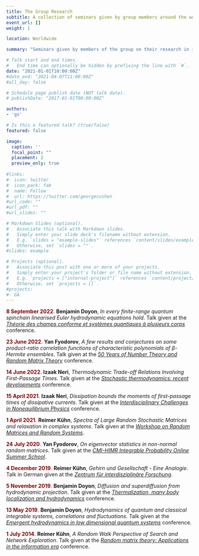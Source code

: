 ```yaml
---
title: The Group Research
subtitle: A collection of seminars given by group members around the world
event_url: []
weight: 1

location: Worldwide

summary: "Seminars given by members of the group on their research in institutions and events around the world."

# Talk start and end times.
#   End time can optionally be hidden by prefixing the line with `#`.
date: "2021-01-01T10:00:00Z"
#date_end: "2021-04-07T11:00:00Z"
#all_day: false

# Schedule page publish date (NOT talk date).
# publishDate: "2017-01-01T00:00:00Z"

authors:
- 'gs'

# Is this a featured talk? (true/false)
featured: false

image:
  caption: ''
  focal_point: ""
  placement: 2
  preview_only: true
  
#links:
#- icon: twitter
#  icon_pack: fab
#  name: Follow
#  url: https://twitter.com/georgecushen
#url_code: ""
#url_pdf: ""
#url_slides: ""

# Markdown Slides (optional).
#   Associate this talk with Markdown slides.
#   Simply enter your slide deck's filename without extension.
#   E.g. `slides = "example-slides"` references `content/slides/example-slides.md`.
#   Otherwise, set `slides = ""`.
#slides: example

# Projects (optional).
#   Associate this post with one or more of your projects.
#   Simply enter your project's folder or file name without extension.
#   E.g. `projects = ["internal-project"]` references `content/project/deep-learning/index.md`.
#   Otherwise, set `projects = []`.
#projects:
#- GA
---
```

<script defer src="/static/fontawesome/fontawesome-all.js"></script>

<a class="btn btn-primary btn-sm" href="https://www.youtube.com/watch?v=nwaQxr3ymwQ" role="button"> <i class="fab fa-youtube"></i> </a> <span style="color:Maroon">**8 September 2022**</span>\. **Benjamin Doyon**, *In every finite-range quantum spinchain linearised Euler hydrodynamic equations hold*. Talk given at the [*Théorie des champs conforme et systèmes quantiques à plusieurs corps*](http://www.crm.umontreal.ca/2022/Conformal22/index.php) conference.

<a class="btn btn-primary btn-sm" href="https://www.youtube.com/watch?v=6E8pvgu8ICY" role="button"> <i class="fab fa-youtube"></i> </a> <span style="color:Maroon">**23 June 2022**</span>\. **Yan Fyodorov**, *A few results and conjectures on some product-ratio correlation functions of characteristic polynomials of β-Hermite ensembles*. Talk given at the [*50 Years of Number Theory and Random Matrix Theory*](https://www.ias.edu/math/events/50yntrmt) conference.

<a class="btn btn-primary btn-sm" href="https://www.youtube.com/watch?v=6E8pvgu8ICY" role="button"> <i class="fab fa-youtube"></i> </a> <span style="color:Maroon">**14 June 2022**</span>\. **Izaak Neri**, *Thermodynamic Trade-off Relations Involving First-Passage Times*. Talk given at the [*Stochastic thermodynamics: recent developments*](https://www.icts.res.in/discussion-meeting/strd) conference.

<a class="btn btn-primary btn-sm" href="https://www.youtube.com/watch?v=etZI4oHAcLo" role="button"> <i class="fab fa-youtube"></i> </a> <span style="color:Maroon">**15 April 2021**</span>\. **Izaak Neri**, *Dissipation bounds the moments of first-passage times of dissipative currents*. Talk given at the [*Interdisciplinary Challenges in Nonequilibrium Physics*](https://www.esi.ac.at/events/e412/) conference.

<a class="btn btn-primary btn-sm" href="https://www.youtube.com/watch?v=LH9JitDAhF4" role="button"> <i class="fab fa-youtube"></i> </a> <span style="color:Maroon">**1 April 2021**</span>\. **Reimer Kühn**, *Spectra of Large Random Stochastic Matrices and relaxation in complex systems*. Talk given at the [*Workshop on Random Matrices and Random Systems*](https://www.ias.edu/math/wrmrs/agenda).

<a class="btn btn-primary btn-sm" href="https://www.youtube.com/watch?v=3OOK651z8jc" role="button"> <i class="fab fa-youtube"></i> </a> <span style="color:Maroon">**24 July 2020**</span>\. **Yan Fyodorov**, *On eigenvector statistics in non-normal random matrices*. Talk given at the [*CMI-HIMR Integrable Probability Online Summer School*](https://web-eur.cvent.com/event/44bdce4a-9414-4c7f-928f-4ea3e4985835/summary?rp=00000000-0000-0000-0000-000000000000).

<a class="btn btn-primary btn-sm" href="https://www.youtube.com/watch?v=AkK582eLwJ4" role="button"> <i class="fab fa-youtube"></i> </a> <span style="color:Maroon">**4 December 2019**</span>\. **Reimer Kühn**, *Gehirn und Gesellschaft - Eine Analogie*. Talk in German given at the [*Zentrum für interdisziplinäre Forschung*](https://www.uni-bielefeld.de/(de)/ZiF/OeV/2019/12-04-Kuehn.html).

<a class="btn btn-primary btn-sm" href="https://www.youtube.com/watch?v=tCr0YekLvXg" role="button"> <i class="fab fa-youtube"></i> </a> <span style="color:Maroon">**5 November 2019**</span>\. **Benjamin Doyon**, *Diffusion and superdiffusion from hydrodynamic projection*. Talk given at the [*Thermalization, many body localization and hydrodynamics*](https://www.icts.res.in/program/hydrodynamics2019) conference.

<a class="btn btn-primary btn-sm" href="https://www.youtube.com/watch?v=nRN080X85Ec" role="button"> <i class="fab fa-youtube"></i> </a><span style="color:Maroon"> **13 May 2019**</span>\. **Benjamin Doyon**, *Hydrodynamics of quantum and classical integrable systems, correlations and fluctuations*. Talk given at the [*Emergent hydrodynamics in low dimensional quantum systems*](https://iip.ufrn.br/eventsdetail.php?inf=%3D%3DQTUFFM) conference.

<a class="btn btn-primary btn-sm" href="https://www.youtube.com/watch?v=bcdm_it5yfM" role="button"> <i class="fab fa-youtube"></i> </a><span style="color:Maroon"> **1 July 2014**</span>\. **Reimer Kühn**, *A Random Walk Perspective of Search and Network Exploration*. Talk given at the [*Random matrix theory: Applications in the information era*](cs.if.uj.edu.pl/matrix) conference.
